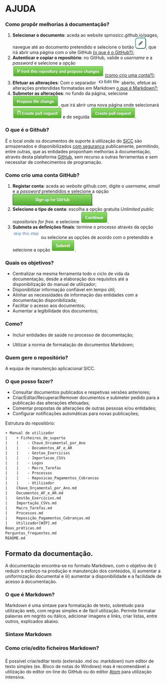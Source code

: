 # AJUDA

### Como propôr melhorias à documentação?

1. **Selecionar o documento**: aceda ao website spmssicc.github.io/pages, navegue até ao documento pretendido e selecione o botão ![botão editar doc](..\markdown\assets\help-85f5ce98.png), que irá abrir uma página com o site GitHub [(o que é o GitHub?)](#github);
2. **Autenticar e copiar o repositório**: no GitHub, valide o  _username_ e a _password_ e selecione a opção ![fork the repository](..\markdown\assets\help-44d17d18.png) [(como crio uma conta?)](#criar_conta);
3. **Efetuar as alterações**: Com o separador ![edit file](..\markdown\assets\help-54c0c097.png) aberto, efetue as alterações pretendidas formatadas em Markdown [o que é Markdown?](#markdown);
4. **Submeter as alterações**: no fundo da página, selecione ![Propose file change](..\markdown\assets\help-120bc218.png), que irá abrir uma nova página onde selecionará ![create pull request](..\markdown\assets\help-1ff0f086.png) e de seguida ![create pull request 2](..\markdown\assets\help-5a9d7515.png).



<a name="github"></a>

### O que é o Github?
É o local onde os documentos de suporte à utilização do [SICC][ac27677d] são armazenados e disponibilizados [com segurança][b175e238] publicamente, permitindo, entre outras, que as entidades proponham melhorias à documentação, através desta plataforma [GitHub][094a4abd], sem recurso a outras ferramentas e sem necessitar de conhecimentos de programação.

<a name="criar_conta"></a>

### Como crio uma conta GitHub?

1. **Registar conta**: aceda ao _website_ github.com, digite o _username_, _email_ e a _password_ pretendidos e selecione a opção ![sign up for github](..\markdown\assets\help-564be3da.png).
2. **Selecione o tipo de conta**: escolha a opção gratuita _Unlimited public repositories for free._ e selecione ![continue](..\markdown\assets\help-2863d743.png).
3. **Submeta as definições finais**: termine o processo através da opção ![skip this step](..\markdown\assets\help-2aa27076.png) ou selecione as opções de acordo com o pretendido e selecione a opção ![submit](..\markdown\assets\help-b88712bc.png).



### Quais os objetivos?
- Centralizar na mesma ferramenta todo o ciclo de vida da documentação, desde a elaboração dos requisitos até a disponibilização do manual de utilizador;
- Disponibilizar informação confiável em tempo útil;
- Alinhar as necessidades de informação das entidades com a documentação disponibilizada;
- Facilitar o acesso aos documentos;
- Aumentar a legibilidade dos documentos;

### Como?
- Incluir entidades de saúde no processo de documentação;
- Utilizar a norma de formatação de documentos Markdown;

  [ac27677d]: http://spms.min-saude.pt/product/sicc/ "SICC URL"
  [094a4abd]: www.github.com "GitHub URL"
  [2b5bc5e6]: https://guides.github.com/features/mastering-markdown/ "Markdown URL"
  [b175e238]: https://help.github.com/articles/github-security/ "segurança GitHub"

### Quem gere o repositório?
A equipa de manutenção aplicacional SICC.

### O que posso fazer?
 - Consultar documentos publicados e respetivas versões anteriores;
 - Criar/Editar/Recuperar/Remover documentos e submeter pedido para a publicação das alterações efetuadas;
 - Comentar propostas de alterações de outras pessoas e/ou entidades;
 - Configurar notificações automáticas para novas publicações;


Estrutura do repositório:
```
+ Manual de utilizador
|    + Ficheiros_de_suporte
|    |    - Chave_Orcamental_por_Ano
|    |    - Documentos_AF_e_AR
|    |    - Gestao_Exercicios
|    |    - Importacao_CSVs
|    |    - Logos
|    |    - Macro_Tarefas
|    |    - Processos
|    |    - Reposicao_Pagamentos_Cobrancas
|    |    - Utilizador
|    Chave_Orçamental_por_Ano.md
|    Documentos_AF_e_AR.md
|    Gestão_Exercícios.md
|    Importação_CSVs.md
|    Macro_Tarefas.md
|    Processos.md
|    Reposição_Pagamentos_Cobranças.md
|    Utilizador[WIP].md
Boas_práticas.md
Perguntas_frequentes.md
README.md
```
## Formato da documentação.

A documentação encontra-se no formato Markdown, com o objetivo de i) reduzir o esforço na produção e manutenção dos conteúdos, ii) aumentar a uniformização documental e iii) aumentar a disponibilidade e a facilidade de acesso à documentação.

<a name="markdown"></a>

### O que é Markdown?

Markdown é uma sintaxe para formatação de texto, sobretudo para utilização web, com regras simples e de fácil utilização. Permite formatar palavras em negrito ou itálico, adicionar imagens e links, criar listas, entre outros, explicados abaixo.

### Sintaxe Markdown

### Como crio/edito ficheiros Markdown?

É possível criar/editar texto (extensão .md ou .markdown) num editor de texto simples (ex. Bloco de notas do Windows) mas é recomendável a utilização do editor on-line do GitHub ou do editor [Atom][c854dffd] para utilização intensiva.

  [c854dffd]: https://atom.io/contact "Atom"
